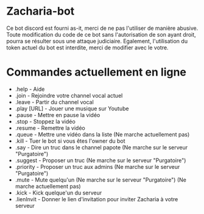 # Zacharia-bot

Ce bot discord est fourni as-it, merci de ne pas l'utiliser de manière abusive.
Toute modification du code de ce bot sans l'autorisation de son ayant droit, pourra se résulter sous une attaque judiciaire.
Egalement, l'utilisation du token actuel du bot est interdite, merci de modifier avec le votre.

# Commandes actuellement en ligne

- .help - Aide
- .join - Rejoindre votre channel vocal actuel
- .leave - Partir du channel vocal
- .play [URL] - Jouer une musique sur Youtube
- .pause - Mettre en pause la vidéo
- .stop - Stoppez la vidéo
- .resume - Remettre la vidéo
- .queue - Mettre une vidéo dans la liste (Ne marche actuellement pas)
- .kill - Tuer le bot si vous êtes l'owner du bot
- .say - Dire un truc dans le channel papote (Ne marche sur le serveur "Purgatoire")
- .suggest - Proposer un truc (Ne marche sur le serveur "Purgatoire")
- .priority - Proposer un truc aux admins (Ne marche sur le serveur "Purgatoire")
- .mute - Mute quelqu'un (Ne marche sur le serveur "Purgatoire") (Ne marche actuellement pas)
- .kick - Kick quelque'un du serveur
- .lienInvit - Donner le lien d'invitation pour inviter Zacharia à votre serveur
